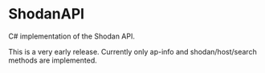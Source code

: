 # ShodanAPI
C# implementation of the Shodan API.

This is a very early release. Currently only ap-info and shodan/host/search methods are implemented.